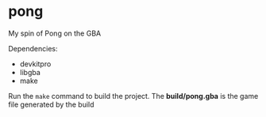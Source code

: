 # pong
My spin of Pong on the GBA

Dependencies:
- devkitpro
- libgba
- make

Run the `make` command to build the project. The **build/pong.gba** is the game file generated by the build
